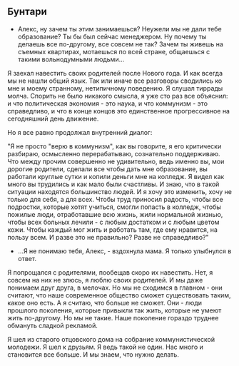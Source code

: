 Бунтари
-------

  - Алекс, ну зачем ты этим занимаешься? Неужели мы не дали тебе образование? Ты бы был сейчас менеджером. Ну почему ты делаешь все по-другому, все совсем не так? Зачем ты живешь на съемных квартирах, мотаешься по всей стране, общаешься с такими вольнодумными людьми...

Я заехал навестить своих родителей после Нового года. И как всегда мы не нашли общий язык. Так или иначе все разговоры сводились ко мне и моему странному, нетипичному поведению. Я слушал тиррады молча. Спорить не было никакого смысла, я уже сто раз все объяснил: и что политическая экономия - это наука, и что коммунизм - это справедливо, и что в конце концов это единственное прогрессивное на сегодняшний день движение.

Но я все равно продолжал внутренний диалог:

"Я не просто "верю в коммунизм", как вы говорите, я его критически разбираю, осмысленно перерабатываю, сознательно поддерживаю. Что между прочим совершенно не удивительно, ведь именно вы, мои дорогие родители, сделали все чтобы дать мне образование, вы работали круглые сутки и копили деньги мне на колледж. Я видел как много вы трудились и как мало были счастливы. И знаю, что в такой ситуации находятся большинство людей. И я хочу это изменить, хочу не только для себя, а для всех. Чтобы труд приносил радость, чтобы все подростки, которые хотят учиться, смогли попасть в колледж, чтобы пожилые люди, отработавшие всю жизнь, жили нормальной жизнью, чтобы всех больных лечили - с любым достатком и с любым цветом кожи. Чтобы каждый мог жить и работать там, где ему нравится, на пользу всем. И разве это не правильно? Разве не справедливо?"

  - ...Я не понимаю тебя, Алекс, - вздохнула мама. Я только улыбнулся в ответ.

Я попрощался с родителями, пообещав скоро их навестить. Нет, я совсем на них не злюсь, я люблю своих родителей. И мы даже понимаем друг друга, в мелочах. Но мы не сходимся в главном - они считают, что наше современное общество сможет существовать таким, какое оно есть. А я считаю, что больше не сможет. Они - люди прошлого поколения, которые привыкли так жить, которые не умеют жить по-другому. Но мы не такие. Наше поколение гораздо труднее обмануть сладкой рекламой.

Я шел из старого отцовского дома на собрание коммунистической молодежи. Я шел к друзьям. Я ведь такой не один. Нас много и становится все больше. И мы знаем, что нужно делать.

